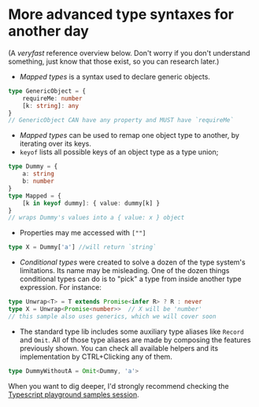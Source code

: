 # More advanced type syntaxes for another day

\(A _veryfast_ reference overview below. Don't worry if you don't understand something, just know that those exist, so you can research later.\)

* _Mapped types_ is a syntax used to declare generic objects.

```typescript
type GenericObject = {
    requireMe: number
    [k: string]: any
}
// GenericObject CAN have any property and MUST have `requireMe`
```

* _Mapped types_  can be used to remap one object type to another, by iterating over its keys.
* `keyof` lists all possible keys of an object type as a type union;

```typescript
type Dummy = {
    a: string
    b: number
}
type Mapped = {
    [k in keyof dummy]: { value: dummy[k] }
}
// wraps Dummy's values into a { value: x } object
```

* Properties may me accessed with `[""]`

```typescript
type X = Dummy['a'] //will return `string`
```

* _Conditional types_ were created to solve a dozen of the type system's limitations. Its name may be misleading. One of the dozen things conditional types can do is to "pick" a type from inside another type expression. For instance:

```typescript
type Unwrap<T> = T extends Promise<infer R> ? R : never
type X = Unwrap<Promise<number>>  // X will be 'number'
// this sample also uses generics, which we will cover soon
```

* The standard type lib includes some auxiliary type aliases like `Record` and `Omit`. All of those type aliases are made by composing the features previously shown.  You can check all available helpers and its implementation by CTRL+Clicking any of them.

```typescript
type DummyWithoutA = Omit<Dummy, 'a'>
```

When you want to dig deeper, I'd strongly recommend checking the [Typescript playground samples session](http://www.typescriptlang.org/play/?e=67#example/any).

